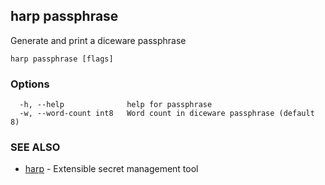 ## harp passphrase

Generate and print a diceware passphrase

```
harp passphrase [flags]
```

### Options

```
  -h, --help              help for passphrase
  -w, --word-count int8   Word count in diceware passphrase (default 8)
```

### SEE ALSO

* [harp](harp.md)	 - Extensible secret management tool

